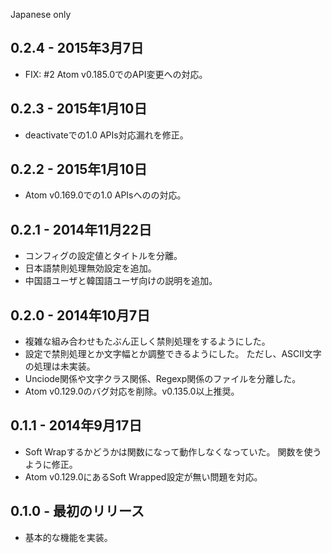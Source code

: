 Japanese only
## 0.2.4 - 2015年3月7日
* FIX: #2 Atom v0.185.0でのAPI変更への対応。

## 0.2.3 - 2015年1月10日
* deactivateでの1.0 APIs対応漏れを修正。

## 0.2.2 - 2015年1月10日
* Atom v0.169.0での1.0 APIsへのの対応。

## 0.2.1 - 2014年11月22日
* コンフィグの設定値とタイトルを分離。
* 日本語禁則処理無効設定を追加。
* 中国語ユーザと韓国語ユーザ向けの説明を追加。

## 0.2.0 - 2014年10月7日
* 複雑な組み合わせもたぶん正しく禁則処理をするようにした。
* 設定で禁則処理とか文字幅とか調整できるようにした。
  ただし、ASCII文字の処理は未実装。
* Unciode関係や文字クラス関係、Regexp関係のファイルを分離した。
* Atom v0.129.0のバグ対応を削除。v0.135.0以上推奨。

## 0.1.1 - 2014年9月17日
* Soft Wrapするかどうかは関数になって動作しなくなっていた。
  関数を使うように修正。
* Atom v0.129.0にあるSoft Wrapped設定が無い問題を対応。

## 0.1.0 - 最初のリリース
* 基本的な機能を実装。
